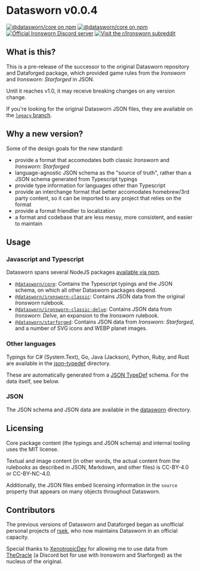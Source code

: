 # Datasworn v0.0.4

[![@datasworn/core on npm](https://img.shields.io/npm/v/@datasworn/core?logo=npm)](https://www.npmjs.com/package/@datasworn/core)
[![@datasworn/core on npm](https://img.shields.io/npm/dm/@datasworn/core?logo=npm)](https://www.npmjs.com/package/@datasworn/core)
[![Official *Ironsworn* Discord server](https://img.shields.io/discord/437120373436186625?color=%235865F2&label=Ironsworn%20Discord&logo=discord&logoColor=white)](https://discordapp.com/invite/6QMvmJb)
[![Visit the r/Ironsworn subreddit](https://img.shields.io/reddit/subreddit-subscribers/ironsworn?style=social)](https://www.reddit.com/r/Ironsworn/)

## What is this?

This is a pre-release of the successor to the original Datasworn repository and Dataforged package, which provided game rules from the *Ironsworn* and *Ironsworn: Starforged* in JSON.

Until it reaches v1.0, it may receive breaking changes on any version change.

If you're looking for the original Datasworn JSON files, they are available on the [`legacy` branch](https://github.com/rsek/datasworn/tree/legacy).

## Why a new version?
Some of the design goals for the new standard:

* provide a format that accomodates both classic *Ironsworn* and *Ironsworn: Starforged*
* language-agnostic JSON schema as the "source of truth", rather than a JSON schema generated from Typescript typings
* provide type information for languages other than Typescript
* provide an interchange format that better accomodates homebrew/3rd party content, so it can be imported to any project that relies on the format
* provide a format friendlier to localization
* a format and codebase that are less messy, more consistent, and easier to maintain

## Usage

### Javascript and Typescript
Datasworn spans several NodeJS packages [available via npm](https://www.npmjs.com/org/datasworn).

* [`@datasworn/core`](https://www.npmjs.com/package/@datasworn/core): Contains the Typescript typings and the JSON schema, on which all other Datasworn packages depend.
* [`@datasworn/ironsworn-classic`](https://www.npmjs.com/package/@datasworn/ironsworn-classic): Contains JSON data from the original *Ironsworn* rulebook.
* [`@datasworn/ironsworn-classic-delve`](https://www.npmjs.com/package/@datasworn/ironsworn-classic-delve): Contains JSON data from *Ironsworn: Delve*, an expansion to the *Ironsworn* rulebook.
* [`@datasworn/starforged`](https://www.npmjs.com/package/@datasworn/starforged): Contains JSON data from *Ironsworn: Starforged*, and a number of SVG icons and WEBP planet images.


### Other languages
Typings for C# (System.Text), Go, Java (Jackson), Python, Ruby, and Rust are available in the [json-typedef](json-typedef) directory.

These are automatically generated from a [JSON TypeDef](https://jsontypedef.com) schema. For the data itself, see below.

### JSON
The JSON schema and JSON data are available in the [datasworn](datasworn) directory.

## Licensing

Core package content (the typings and JSON schema) and internal tooling uses the MIT license.

Textual and image content (in other words, the actual content from the rulebooks as described in JSON, Markdown, and other files) is CC-BY-4.0 or CC-BY-NC-4.0.

Additionally, the JSON files embed licensing information in the `source` property that appears on many objects throughout Datasworn.

## Contributors

The previous versions of Datasworn and Dataforged began as unofficial personal projects of [rsek](https://github.com/rsek), who now maintains Datasworn in an official capacity.

Special thanks to [XenotropicDev](https://github.com/XenotropicDev) for allowing me to use data from [TheOracle](https://github.com/XenotropicDev/TheOracle) (a Discord bot for use with Ironsworn and Starforged) as the nucleus of the original.
